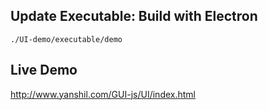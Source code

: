 ## Update Executable: Build with Electron

`./UI-demo/executable/demo`

## Live Demo
http://www.yanshil.com/GUI-js/UI/index.html

